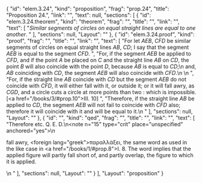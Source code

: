 {
  "id": "elem.3.24",
  "kind": "proposition",
  "frag": "prop.24",
  "title": "Proposition 24.",
  "link": "",
  "text": null,
  "sections": [
    {
      "id": "elem.3.24.theorem",
      "kind": "theorem",
      "frag": "",
      "title": "",
      "link": "",
      "text": [
        "<var>Similar segments of circles on equal straight lines are equal to one another</var>. "
      ],
      "sections": null,
      "Layout": ""
    },
    {
      "id": "elem.3.24.proof",
      "kind": "proof",
      "frag": "",
      "title": "",
      "link": "",
      "text": [
        "For let <var>AEB</var>, <var>CFD</var> be similar segments of circles on equal straight lines <var>AB</var>, <var>CD</var>; I say that the segment <var>AEB</var> is equal to the segment <var>CFD</var>. ",
        "For, if the segment <var>AEB</var> be applied to <var>CFD</var>, and if the point <var>A</var> be placed on <var>C</var> and the straight line <var>AB</var> on <var>CD</var>, the point <var>B</var> will also coincide with the point <var>D</var>, because <var>AB</var> is equal to <var>CD</var>;\n       and, <var>AB</var> coinciding with <var>CD</var>, the segment <var>AEB</var> will also coincide with <var>CFD</var>.\n       \n      ",
        "For, if the straight line <var>AB</var> coincide with <var>CD</var> but the segment <var>AEB</var> do not coincide with <var>CFD</var>, it will either fall with it, or outside it; or it will fall awry, as <var>CGD</var>, and a circle cuts a circle at more points than two : which is impossible. [<a href=\"/books/3/#prop.10\">III. 10</a>] ",
        "Therefore, if the straight line <var>AB</var> be applied to <var>CD</var>, the segment <var>AEB</var> will not fail to coincide with <var>CFD</var> also; therefore it will coincide with it and will be equal to it.\n       "
      ],
      "sections": null,
      "Layout": ""
    },
    {
      "id": "",
      "kind": "qed",
      "frag": "",
      "title": "",
      "link": "",
      "text": [
        "Therefore etc. Q. E. D.\n<note n=\"15\" type=\"crit\" place=\"unspecified\" anchored=\"yes\">\n        <p>fall awry, <foreign lang=\"greek\">παραλλάξει</foreign>, the same word as used in the like case in <a href=\"/books/1/#prop.8\">I. 8</a>. The word implies that the applied figure will partly fall short of, and partly overlap, the figure to which it is applied.</p>\n       </note>"
      ],
      "sections": null,
      "Layout": ""
    }
  ],
  "Layout": "proposition"
}
